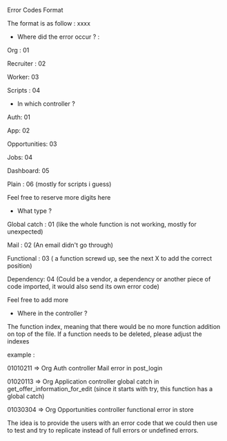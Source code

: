 Error Codes Format

The format is as follow : xxxx

- Where did the error occur ? :

Org : 01

Recruiter : 02

Worker: 03

Scripts : 04

- In which controller ?

Auth: 01

App: 02

Opportunities: 03

Jobs: 04

Dashboard: 05

Plain : 06 (mostly for scripts i guess)

Feel free to reserve more digits here

- What type ?

Global catch : 01 (like the whole function is not working, mostly for unexpected)

Mail : 02 (An email didn't go through)

Functional : 03 ( a function screwd up, see the next X to add the correct position)

Dependency: 04 (Could be a vendor, a dependency or another piece of code imported, it would also send its own error code)

Feel free to add more

- Where in the controller ?

The function index, meaning that there would be no more function addition on top of the file.
If a function needs to be deleted, please adjust the indexes

example :

01010211 => Org Auth controller Mail error in post_login

01020113 => Org Application controller global catch in get_offer_information_for_edit (since it starts with try, this function has a global catch)

01030304 => Org Opportunities controller functional error in store

The idea is to provide the users with an error code that we could then use to test and try to replicate instead of full errors or undefined errors.
